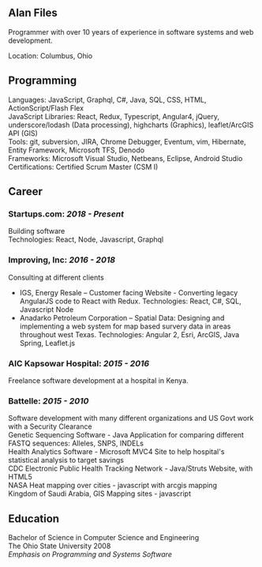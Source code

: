## Alan Files
Programmer with over 10 years of experience in software systems and web development.

Location: Columbus, Ohio


## Programming
Languages: JavaScript, Graphql, C#, Java, SQL, CSS, HTML, ActionScript/Flash Flex  
JavaScript Libraries:  React, Redux, Typescript, Angular4, jQuery, underscore/lodash (Data processing), highcharts (Graphics), leaflet/ArcGIS API (GIS)  
Tools: git, subversion, JIRA, Chrome Debugger, Eventum, vim, Hibernate, Entity Framework, Microsoft TFS, Denodo  
Frameworks: Microsoft Visual Studio, Netbeans, Eclipse, Android Studio  
Certifications: Certified Scrum Master (CSM I)  


## Career
### **Startups.com**: _2018 - Present_
Building software  
Technologies: React, Node, Javascript, Graphql  

### **Improving, Inc**: _2016 - 2018_
Consulting at different clients  
* IGS, Energy Resale – Customer facing Website - Converting legacy AngularJS code to React with Redux.
  Technologies: React, C#, SQL, Javascript Node
* Anadarko Petroleum Corporation – Spatial Data:  Designing and implementing a web system for map based survery data in areas throughout west Texas.
  Technologies: Angular 2, Esri, ArcGIS, Java Spring, Leaflet.js


### **AIC Kapsowar Hospital**: _2015 - 2016_
Freelance software development at a hospital in Kenya.


### **Battelle**: _2015 - 2010_
Software development with many different organizations and US Govt work with a Security Clearance   
Genetic Sequencing Software - Java Application for comparing different FASTQ sequences: Alleles, SNPS, INDELs  
Health Analytics Software - Microsoft MVC4 Site to help hospital's statistical analysis to target savings  
CDC Electronic Public Health Tracking Network - Java/Struts Website, with HTML5  
NASA Heat mapping over cities - javascript with arcgis mapping  
Kingdom of Saudi Arabia, GIS Mapping sites - javascript  


## Education
Bachelor of Science in Computer Science and Engineering  
The Ohio State University 2008  
_Emphasis on Programming and Systems Software_


